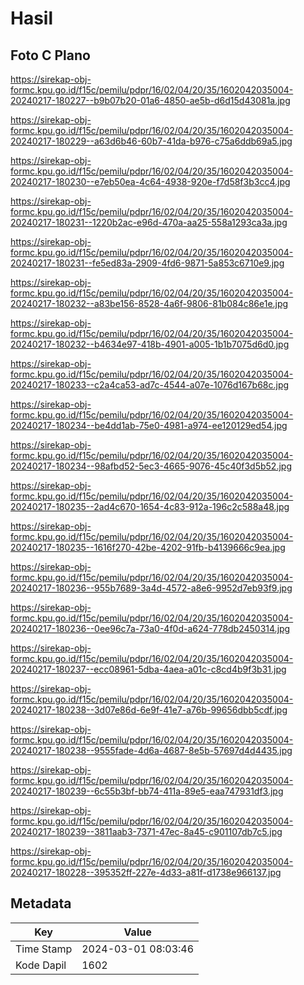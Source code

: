 # Hasil

## Foto C Plano

https://sirekap-obj-formc.kpu.go.id/f15c/pemilu/pdpr/16/02/04/20/35/1602042035004-20240217-180227--b9b07b20-01a6-4850-ae5b-d6d15d43081a.jpg

https://sirekap-obj-formc.kpu.go.id/f15c/pemilu/pdpr/16/02/04/20/35/1602042035004-20240217-180229--a63d6b46-60b7-41da-b976-c75a6ddb69a5.jpg

https://sirekap-obj-formc.kpu.go.id/f15c/pemilu/pdpr/16/02/04/20/35/1602042035004-20240217-180230--e7eb50ea-4c64-4938-920e-f7d58f3b3cc4.jpg

https://sirekap-obj-formc.kpu.go.id/f15c/pemilu/pdpr/16/02/04/20/35/1602042035004-20240217-180231--1220b2ac-e96d-470a-aa25-558a1293ca3a.jpg

https://sirekap-obj-formc.kpu.go.id/f15c/pemilu/pdpr/16/02/04/20/35/1602042035004-20240217-180231--fe5ed83a-2909-4fd6-9871-5a853c6710e9.jpg

https://sirekap-obj-formc.kpu.go.id/f15c/pemilu/pdpr/16/02/04/20/35/1602042035004-20240217-180232--a83be156-8528-4a6f-9806-81b084c86e1e.jpg

https://sirekap-obj-formc.kpu.go.id/f15c/pemilu/pdpr/16/02/04/20/35/1602042035004-20240217-180232--b4634e97-418b-4901-a005-1b1b7075d6d0.jpg

https://sirekap-obj-formc.kpu.go.id/f15c/pemilu/pdpr/16/02/04/20/35/1602042035004-20240217-180233--c2a4ca53-ad7c-4544-a07e-1076d167b68c.jpg

https://sirekap-obj-formc.kpu.go.id/f15c/pemilu/pdpr/16/02/04/20/35/1602042035004-20240217-180234--be4dd1ab-75e0-4981-a974-ee120129ed54.jpg

https://sirekap-obj-formc.kpu.go.id/f15c/pemilu/pdpr/16/02/04/20/35/1602042035004-20240217-180234--98afbd52-5ec3-4665-9076-45c40f3d5b52.jpg

https://sirekap-obj-formc.kpu.go.id/f15c/pemilu/pdpr/16/02/04/20/35/1602042035004-20240217-180235--2ad4c670-1654-4c83-912a-196c2c588a48.jpg

https://sirekap-obj-formc.kpu.go.id/f15c/pemilu/pdpr/16/02/04/20/35/1602042035004-20240217-180235--1616f270-42be-4202-91fb-b4139666c9ea.jpg

https://sirekap-obj-formc.kpu.go.id/f15c/pemilu/pdpr/16/02/04/20/35/1602042035004-20240217-180236--955b7689-3a4d-4572-a8e6-9952d7eb93f9.jpg

https://sirekap-obj-formc.kpu.go.id/f15c/pemilu/pdpr/16/02/04/20/35/1602042035004-20240217-180236--0ee96c7a-73a0-4f0d-a624-778db2450314.jpg

https://sirekap-obj-formc.kpu.go.id/f15c/pemilu/pdpr/16/02/04/20/35/1602042035004-20240217-180237--ecc08961-5dba-4aea-a01c-c8cd4b9f3b31.jpg

https://sirekap-obj-formc.kpu.go.id/f15c/pemilu/pdpr/16/02/04/20/35/1602042035004-20240217-180238--3d07e86d-6e9f-41e7-a76b-99656dbb5cdf.jpg

https://sirekap-obj-formc.kpu.go.id/f15c/pemilu/pdpr/16/02/04/20/35/1602042035004-20240217-180238--9555fade-4d6a-4687-8e5b-57697d4d4435.jpg

https://sirekap-obj-formc.kpu.go.id/f15c/pemilu/pdpr/16/02/04/20/35/1602042035004-20240217-180239--6c55b3bf-bb74-411a-89e5-eaa747931df3.jpg

https://sirekap-obj-formc.kpu.go.id/f15c/pemilu/pdpr/16/02/04/20/35/1602042035004-20240217-180239--3811aab3-7371-47ec-8a45-c901107db7c5.jpg

https://sirekap-obj-formc.kpu.go.id/f15c/pemilu/pdpr/16/02/04/20/35/1602042035004-20240217-180228--395352ff-227e-4d33-a81f-d1738e966137.jpg


## Metadata

| Key        | Value               |
| ---------- | ------------------- |
| Time Stamp | 2024-03-01 08:03:46 |
| Kode Dapil | 1602                |



